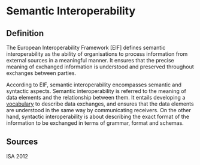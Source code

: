 # Semantic Interoperability

## Definition

The European Interoperability Framework \[EIF] defines semantic interoperability as the ability of organisations to process information from external sources in a meaningful manner. It ensures that the precise meaning of exchanged information is understood and preserved throughout exchanges between parties.&#x20;

According to EIF, semantic interoperability encompasses semantic and syntactic aspects. Semantic interoperability is referred to the meaning of data elements and the relationship between them. It entails developing a [vocabulary](core-vocabulary.md) to describe data exchanges, and ensures that the data elements are understood in the same way by communicating receivers. On the other hand, syntactic interoperability is about describing the exact format of the information to be exchanged in terms of grammar, format and schemas.

## Sources

ISA 2012
